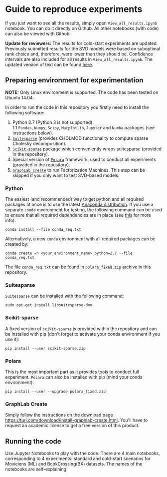 # Guide to reproduce experiments

If you just want to see all the results, simply open `View_all_results.ipynb` notebook. You can do it directly on Github. All other notebooks (with code) can also be viewed with Github.

**Update for reviewers:** The results for cold-start experiments are updated. Previously submitted results for the SVD models were based on suboptimal rank choice and, therefore, were lower than they should be. Confidence intervals are also included for all results in `View_all_results.ipynb`. The updated version of text can be found [here](https://arxiv.org/abs/1802.06398).  

## Preparing environment for experimentation
**NOTE:** Only Linux environment is supported. The code has been tested on Ubuntu 14.04.

In order to run the code in this repository you firstly need to install the following software:  
1. Python 2.7 (Python 3 is not supported).  
  1.1 `Pandas`, `Numpy`, `Scipy`, `Matplotlib`, `Jupyter` and `Numba` packages (see instructions below).  
2. [`Suitesparse`](http://faculty.cse.tamu.edu/davis/suitesparse.html) (provides CHOLMOD functionality to compute sparse Cholesky decomposition).
3. [`Scikit-sparse`](https://github.com/scikit-sparse/scikit-sparse) package which conveniently wraps suitesparse (provided in the repository).
4. Special version of [`Polara`](https://github.com/evfro/polara) framework, used to conduct all experiments (provided in the repository).
5. [`GraphLab Create`](https://turi.com/download/install-graphlab-create.html) to run Factorization Machines. This step can be skipped if you only want to test SVD-based models.  

### Python
The easiest (and recommended) way to get python and all required packages at once is to use the latest [Anaconda distribution](https://www.continuum.io/downloads).
If you use a separate `conda` environment for testing, the following command can be used to ensure that all required dependencies are in place (see [this](http://conda.pydata.org/docs/commands/conda-install.html) for more info):  
```
conda install --file conda_req.txt
```
Alternatively, a new `conda` environment with all required packages can be created by:  
```
conda create -n <your_environment_name> python=2.7 --file conda_req.txt
```
The file `conda_req.txt` can be found in `polara_fixed.zip` archive in this repository.

### Suitesparse
`Suitesparse` can be installed with the following command:

```
sudo apt-get install libsuitesparse-dev
```

### Scikit-sparse
A fixed version of `scikit-sparse` is provided within the repository and can be installed with pip (don't forget to activate your conda environment if you use it):
```
pip install --user scikit-sparse.zip
```

### Polara
This is the most important part as it provides tools to conduct full experiment. `Polara` can also be installed with pip (mind your conda environment):
```
pip install --user --upgrade polara_fixed.zip
```

### GraphLab Create
Simply follow the instructions on the download page https://turi.com/download/install-graphlab-create.html. You'll have to request an academic license to get a free version of this product.

## Running the code
Use Jupyter Notebooks to play with the code. There are 4 main notebooks, corresponding to 4 experiments: standard and cold-start scenarios for Movielens (ML) and BookCrossing(BX) datasets. The names of the notebooks are self-explaining.

